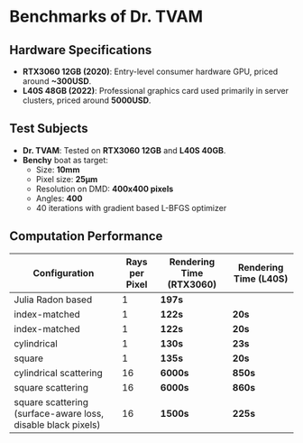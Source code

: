 # Benchmarks of Dr. TVAM

## Hardware Specifications

* **RTX3060 12GB (2020)**: Entry-level consumer hardware GPU, priced around **~300USD**.
* **L40S 48GB (2022)**: Professional graphics card used primarily in server clusters, priced around **5000USD**.

## Test Subjects

* **Dr. TVAM**: Tested on **RTX3060 12GB** and **L40S 40GB**.
* **Benchy** boat as target:
  * Size: **10mm**
  * Pixel size: **25µm**
  * Resolution on DMD: **400x400 pixels**
  * Angles: **400**
  * 40 iterations with gradient based L-BFGS optimizer

## Computation Performance

| Configuration | Rays per Pixel | Rendering Time (RTX3060) | Rendering Time (L40S) |
| --- | --- | --- | --- |
| Julia Radon based |1 | **197s** |  |
| index-matched |1 | **122s** | **20s** |
| index-matched |1 | **122s** | **20s** |
| cylindrical |1 | **130s** | **23s** |
| square |1 | **135s** | **20s** |
| cylindrical scattering |16 | **6000s** | **850s** |
| square scattering |16 | **6000s** | **860s** |
| square scattering (surface-aware loss, disable black pixels) |16 | **1500s** | **225s** |

